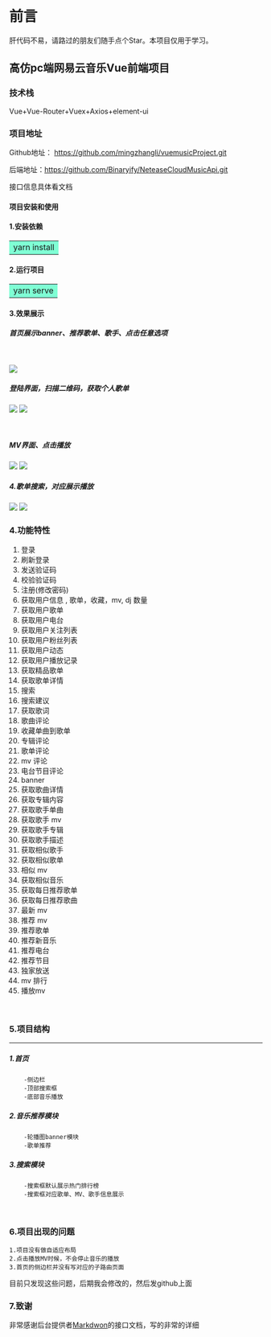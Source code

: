 
# 前言

肝代码不易，请路过的朋友们随手点个Star。本项目仅用于学习。 


## 高仿pc端网易云音乐Vue前端项目

### 技术栈
<p>Vue+Vue-Router+Vuex+Axios+element-ui</p>


### 项目地址
Github地址： https://github.com/mingzhangli/vuemusicProject.git

后端地址：https://github.com/Binaryify/NeteaseCloudMusicApi.git

接口信息具体看文档

#### 项目安装和使用

#### 1.安装依赖  

<table><tr><td bgcolor=#7FFFD4>yarn install</td></tr></table>

#### 2.运行项目  

<table><tr><td bgcolor=#7FFFD4>yarn serve</td></tr></table>  



#### 3.效果展示
##### 首页展示banner、推荐歌单、歌手、点击任意选项
<br/>

![](./readmeImg/firstpage.png) 
<br/>

##### 登陆界面，扫描二维码，获取个人歌单
![](./readmeImg/login.png)
![](./readmeImg/loginList.png) 

<br/>

#####  MV界面、点击播放
![](./readmeImg/mv.png)
![](./readmeImg/playMV.png) 

##### 4.歌单搜索，对应展示播放
![](./readmeImg/search.png)
![](./readmeImg/songlist.png)


### 4.功能特性

1. 登录
2. 刷新登录
3. 发送验证码
4. 校验验证码
5. 注册(修改密码)
6. 获取用户信息 , 歌单，收藏，mv, dj 数量
7. 获取用户歌单
8. 获取用户电台
9. 获取用户关注列表
10. 获取用户粉丝列表
11. 获取用户动态
12. 获取用户播放记录
13. 获取精品歌单
14. 获取歌单详情
15. 搜索
16. 搜索建议
17. 获取歌词
18. 歌曲评论
19. 收藏单曲到歌单
20. 专辑评论
21. 歌单评论
22. mv 评论
23. 电台节目评论
24. banner
25. 获取歌曲详情
26. 获取专辑内容
27. 获取歌手单曲
28. 获取歌手 mv
29. 获取歌手专辑
30. 获取歌手描述
31. 获取相似歌手
32. 获取相似歌单
33. 相似 mv
34. 获取相似音乐
35. 获取每日推荐歌单
36. 获取每日推荐歌曲
37. 最新 mv
38. 推荐 mv
39. 推荐歌单
40. 推荐新音乐
41. 推荐电台
42. 推荐节目
43. 独家放送
44. mv 排行
45. 播放mv
<br/>

### 5.项目结构
<hr>

##### 1.首页
        -侧边栏
        -顶部搜索框
        -底部音乐播放

#####  2.音乐推荐模块
        -轮播图banner模块
        -歌单推荐    
#####  3.搜索模块
        -搜索框默认展示热门排行榜
        -搜索框对应歌单、MV、歌手信息展示
</br>

### 6.项目出现的问题  
    1.项目没有做自适应布局
    2.点击播放MV时候，不会停止音乐的播放
    3.首页的侧边栏并没有写对应的子路由页面

目前只发现这些问题，后期我会修改的，然后发github上面


### 7.致谢

非常感谢后台提供者<a color=#A52A2A size=4 >[Markdwon](https://github.com/Binaryify/NeteaseCloudMusicApi.git)</a>的接口文档，写的非常的详细
